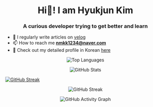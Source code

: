 <h1 align="center">Hi👋! I am Hyukjun Kim</h1>
<h3 align="center">A curious developer trying to get better and learn</h3>

- 📝 I regularly write articles on [velog](https://velog.io/@rlagurwns112)  
- 📫 How to reach me **nmkk1234@naver.com**
- 🔭 Check out my detailed profile in Korean [here](https://velog.io/@rlagurwns112/about)

 <p align="center">
  <!-- 가장 많이 사용한 언어 -->
<img src="https://github-readme-stats.vercel.app/api/top-langs?username=hyukjunkim1116&show_icons=true&theme=dark&locale=en&layout=compact" alt="Top Languages" />
</p>

<p align="center">
  <!-- GitHub 전체 통계 -->
  <img src="https://github-readme-stats.vercel.app/api?username=hyukjunkim1116&show_icons=true&theme=dark&locale=en" alt="GitHub Stats" />
</p>
<a href="https://git.io/streak-stats"><img src="https://streak-stats.demolab.com?user=hyukjunkim1116&theme=dark" alt="GitHub Streak" /></a>


<p align="center">
  <!-- GitHub 연속 커밋 스트릭 -->
  <img src="https://github-readme-streak-stats.herokuapp.com/?user=hyukjunkim1116&theme=synthwave" alt="GitHub Streak" />
</p>

<p align="center">
  <!-- GitHub 활동 그래프 -->
  <img src="https://github-readme-activity-graph.vercel.app/graph?username=hyukjunkim1116&theme=tokyo-night" alt="GitHub Activity Graph" />
</p>

